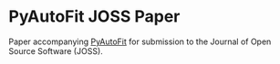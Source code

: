 PyAutoFit JOSS Paper
====================

Paper accompanying [PyAutoFit](https://github.com/rhayes777/PyAutoFit) for submission to the Journal of Open Source 
Software (JOSS).